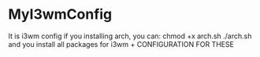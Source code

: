 # MyI3wmConfig
It is i3wm config
if you installing arch, you can:
chmod +x arch.sh
./arch.sh
and you install all packages for i3wm + CONFIGURATION FOR THESE

